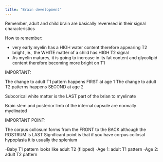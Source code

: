 ```yaml
---
title: "Brain development"
---
```

Remember, adult and child brain are basically reveresed in their signal characteristics

How to remember:
- very early myelin has a HIGH water content therefore appearing T2 bright ,ie., the WHITE matter of a child has HIGH T2 signal 
- As myelin matures, it is going to increase in its fat content and glycolipid content therefore becoming more bright on T1

IMPORTANT:

The change to adult T1 pattern happens FIRST at age 1
The change to adult T2 patterns happens SECOND at age 2

Subcorical white matter is the LAST part of the brian to myelinate 

Brain stem and posterior limb of the internal capsule are normally myelinated

IMPORTANT POINT:

The corpus collosum forms from the FRONT to the BACK although the ROSTRUM is LAST
Significant point is that if you have corpus collosal hypoplasia it is usually the splenium

-Baby T1 pattern looks like adult T2 (flipped)
-Age 1: adult T1 pattern
-Age 2: adult T2 pattern

